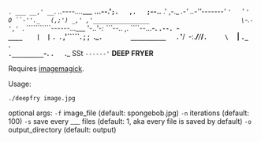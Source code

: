   `. ___
  __,' __`.                _..----....____
  __...--.'``;.   ,.   ;``--..__     .'    ,-._    _.-'
  _..-''-------'   `'   `'   `'     O ``-''._   (,;') _,'
  ,'________________                          \`-._`-','
  `._              ```````````------...___   '-.._'-:
  ```--.._      ,.                     ````--...__\-.
  `.--. `-`                       ____    |  |`
  `. `.                       ,'`````.  ;  ;`
  `._`.        __________   `.      \'__/`
  `-:._____/______/___/____`.     \  `
            |       `._    `.    \
            `._________`-.   `.   `.___
                          SSt  `------'`
**DEEP FRYER**


Requires [imagemagick](https://imagemagick.org/script/download.php).

Usage:

    ./deepfry image.jpg

optional args:
`-f` image_file (default: spongebob.jpg)
`-n` iterations (default: 100)
`-s` save every ___ files (default: 1, aka every file is saved by default)
`-o` output_directory (default: output)
